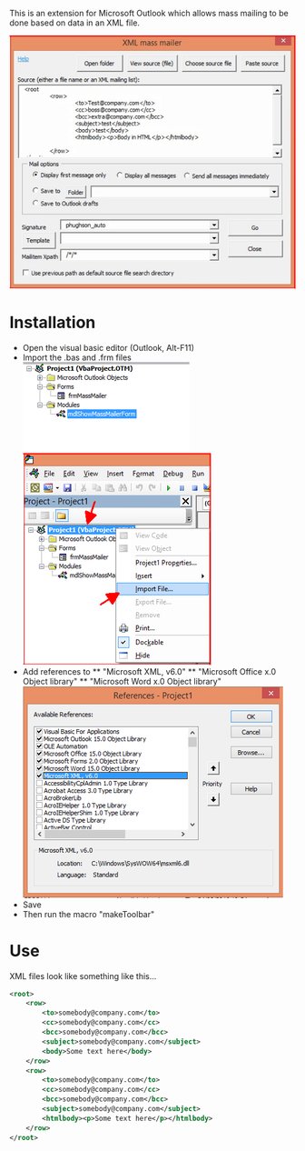 This is an extension for Microsoft Outlook which allows mass mailing to be done based on data in an XML file.

![Mass mailer form](/img/massMailerForm.png)

Installation
============

* Open the visual basic editor (Outlook, Alt-F11)
* Import the .bas and .frm files
![Visual basic modules](/img/modules.png)
![Import file](/img/importFile.png)
* Add references to 
** "Microsoft XML, v6.0"
** "Microsoft Office x.0 Object library"
** "Microsoft Word x.0 Object library"
![References](/img/references.png)
* Save
* Then run the macro "makeToolbar"

Use
===

XML files look like something like this...

```XML
<root>
	<row>
		<to>somebody@company.com</to>
		<cc>somebody@company.com</cc>
		<bcc>somebody@company.com</bcc>
		<subject>somebody@company.com</subject>
		<body>Some text here</body>
	</row>
	<row>
		<to>somebody@company.com</to>
		<cc>somebody@company.com</cc>
		<bcc>somebody@company.com</bcc>
		<subject>somebody@company.com</subject>
		<htmlbody><p>Some text here</p></htmlbody>
	</row>	
</root>
```